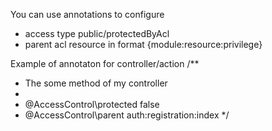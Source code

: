 You can use annotations to configure
 - access type public/protectedByAcl
 - parent acl resource in format {module:resource:privilege}

Example of annotaton for controller/action
/**
 * The some method of my controller
 *
 * @AccessControl\protected false
 * @AccessControl\parent auth:registration:index
 */